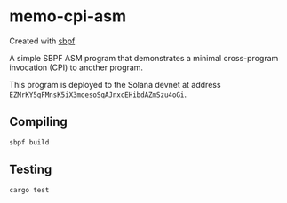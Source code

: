 # memo-cpi-asm

Created with [sbpf](https://github.com/deanmlittle/sbpf)

A simple SBPF ASM program that demonstrates a minimal cross-program invocation (CPI) to another program.

This program is deployed to the Solana devnet at address `EZMrKY5qFMnsK5iX3moesoSqAJnxcEHibdAZmSzu4oGi`.

## Compiling

```
sbpf build
```

## Testing

```
cargo test
```
